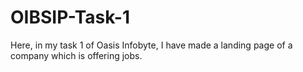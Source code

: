 # OIBSIP-Task-1
Here, in my task 1 of Oasis Infobyte, I have made a landing page of a company which is offering jobs. 
